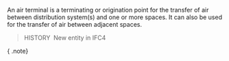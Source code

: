 ﻿An air terminal is a terminating or origination point for the transfer of air between distribution system(s) and one or more spaces. It can also be used for the transfer of air between adjacent spaces.

> HISTORY&nbsp; New entity in IFC4

{ .note}
>